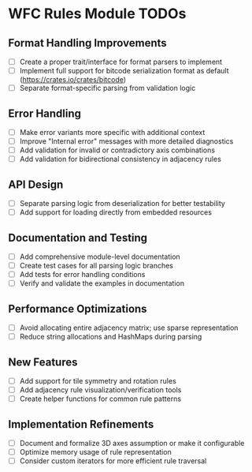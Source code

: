 # WFC Rules Module TODOs

## Format Handling Improvements

- [ ] Create a proper trait/interface for format parsers to implement
- [ ] Implement full support for bitcode serialization format as default (https://crates.io/crates/bitcode)
- [ ] Separate format-specific parsing from validation logic

## Error Handling

- [ ] Make error variants more specific with additional context
- [ ] Improve "Internal error" messages with more detailed diagnostics
- [ ] Add validation for invalid or contradictory axis combinations
- [ ] Add validation for bidirectional consistency in adjacency rules

## API Design

- [ ] Separate parsing logic from deserialization for better testability
- [ ] Add support for loading directly from embedded resources

## Documentation and Testing

- [ ] Add comprehensive module-level documentation
- [ ] Create test cases for all parsing logic branches
- [ ] Add tests for error handling conditions
- [ ] Verify and validate the examples in documentation

## Performance Optimizations

- [ ] Avoid allocating entire adjacency matrix; use sparse representation
- [ ] Reduce string allocations and HashMaps during parsing

## New Features

- [ ] Add support for tile symmetry and rotation rules
- [ ] Add adjacency rule visualization/verification tools
- [ ] Create helper functions for common rule patterns

## Implementation Refinements

- [ ] Document and formalize 3D axes assumption or make it configurable
- [ ] Optimize memory usage of rule representation
- [ ] Consider custom iterators for more efficient rule traversal
